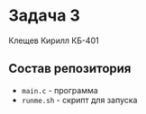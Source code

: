 # Задача 3

Клещев Кирилл КБ-401

## Состав репозитория

- `main.c` - программа
- `runme.sh` - скрипт для запуска
